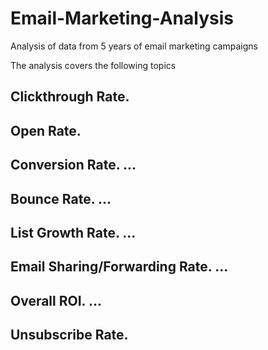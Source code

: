 # Email-Marketing-Analysis
Analysis of data from 5 years of email marketing campaigns

The analysis covers the following topics

## Clickthrough Rate. 
## Open Rate. 
## Conversion Rate. ...
## Bounce Rate. ...
## List Growth Rate. ...
## Email Sharing/Forwarding Rate. ...
## Overall ROI. ...
## Unsubscribe Rate.
